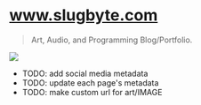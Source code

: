 # www.slugbyte.com
> Art, Audio, and Programming Blog/Portfolio.

![](https://assets.slugbyte.com/github/misc/www-slugbyte-com-02.png)

* TODO: add social media metadata
* TODO: update each page's metadata
* TODO: make custom url for art/IMAGE
